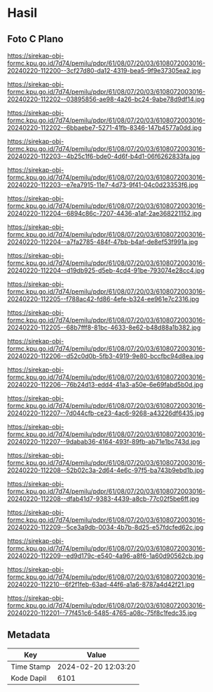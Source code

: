 # Hasil

## Foto C Plano

https://sirekap-obj-formc.kpu.go.id/7d74/pemilu/pdpr/61/08/07/20/03/6108072003016-20240220-112200--3cf27d80-da12-4319-bea5-9f9e37305ea2.jpg

https://sirekap-obj-formc.kpu.go.id/7d74/pemilu/pdpr/61/08/07/20/03/6108072003016-20240220-112202--03895856-ae98-4a26-bc24-9abe78d9df14.jpg

https://sirekap-obj-formc.kpu.go.id/7d74/pemilu/pdpr/61/08/07/20/03/6108072003016-20240220-112202--6bbaebe7-5271-41fb-8346-147b4577a0dd.jpg

https://sirekap-obj-formc.kpu.go.id/7d74/pemilu/pdpr/61/08/07/20/03/6108072003016-20240220-112203--4b25c1f6-bde0-4d6f-b4d1-06f6262833fa.jpg

https://sirekap-obj-formc.kpu.go.id/7d74/pemilu/pdpr/61/08/07/20/03/6108072003016-20240220-112203--e7ea7915-11e7-4d73-9f41-04c0d23353f6.jpg

https://sirekap-obj-formc.kpu.go.id/7d74/pemilu/pdpr/61/08/07/20/03/6108072003016-20240220-112204--6894c86c-7207-4436-a1af-2ae368221152.jpg

https://sirekap-obj-formc.kpu.go.id/7d74/pemilu/pdpr/61/08/07/20/03/6108072003016-20240220-112204--a7fa2785-484f-47bb-b4af-de8ef53f991a.jpg

https://sirekap-obj-formc.kpu.go.id/7d74/pemilu/pdpr/61/08/07/20/03/6108072003016-20240220-112204--d19db925-d5eb-4cd4-91be-793074e28cc4.jpg

https://sirekap-obj-formc.kpu.go.id/7d74/pemilu/pdpr/61/08/07/20/03/6108072003016-20240220-112205--f788ac42-fd86-4efe-b324-ee961e7c2316.jpg

https://sirekap-obj-formc.kpu.go.id/7d74/pemilu/pdpr/61/08/07/20/03/6108072003016-20240220-112205--68b7fff8-81bc-4633-8e62-b48d88a1b382.jpg

https://sirekap-obj-formc.kpu.go.id/7d74/pemilu/pdpr/61/08/07/20/03/6108072003016-20240220-112206--d52c0d0b-5fb3-4919-9e80-bccfbc94d8ea.jpg

https://sirekap-obj-formc.kpu.go.id/7d74/pemilu/pdpr/61/08/07/20/03/6108072003016-20240220-112206--76b24d13-edd4-41a3-a50e-6e69fabd5b0d.jpg

https://sirekap-obj-formc.kpu.go.id/7d74/pemilu/pdpr/61/08/07/20/03/6108072003016-20240220-112207--7d044cfb-ce23-4ac6-9268-a43226df6435.jpg

https://sirekap-obj-formc.kpu.go.id/7d74/pemilu/pdpr/61/08/07/20/03/6108072003016-20240220-112207--9dabab36-4164-493f-89fb-ab71e1bc743d.jpg

https://sirekap-obj-formc.kpu.go.id/7d74/pemilu/pdpr/61/08/07/20/03/6108072003016-20240220-112208--52b02c3a-2d64-4e6c-97f5-ba743b9ebd1b.jpg

https://sirekap-obj-formc.kpu.go.id/7d74/pemilu/pdpr/61/08/07/20/03/6108072003016-20240220-112208--dfab41d7-9383-4439-a8cb-77c02f5be6ff.jpg

https://sirekap-obj-formc.kpu.go.id/7d74/pemilu/pdpr/61/08/07/20/03/6108072003016-20240220-112209--5ce3a9db-0034-4b7b-8d25-e57fdcfed62c.jpg

https://sirekap-obj-formc.kpu.go.id/7d74/pemilu/pdpr/61/08/07/20/03/6108072003016-20240220-112209--ed9d179c-e540-4a96-a8f6-1a60d90562cb.jpg

https://sirekap-obj-formc.kpu.go.id/7d74/pemilu/pdpr/61/08/07/20/03/6108072003016-20240220-112210--6f2f1feb-63ad-44f6-a1a6-8787a4d42f21.jpg

https://sirekap-obj-formc.kpu.go.id/7d74/pemilu/pdpr/61/08/07/20/03/6108072003016-20240220-112201--77f451c6-5485-4765-a08c-75f8c1fedc35.jpg


## Metadata

| Key        | Value               |
| ---------- | ------------------- |
| Time Stamp | 2024-02-20 12:03:20 |
| Kode Dapil | 6101                |



